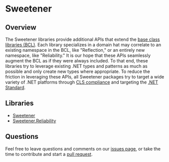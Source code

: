 # Sweetener

## Overview

The Sweetener libraries provide additional APIs that extend the
[base class libraries (BCL)](https://docs.microsoft.com/en-us/dotnet/standard/framework-libraries).
Each library specializes in a domain hat may correlate to an existing namespace in the BCL,
like "Reflection," or an entirely new namespace, like "Reliability." It is our hope that these
APIs seamlessly augment the BCL as if they were always included. To that end, these libraries
try to leverage existing .NET types and patterns as much as possible and only create new types
where appropriate. To reduce the friction in leveraging these APIs, all Sweetener
packages try to target a wide variety of .NET platforms through
[CLS compliance](https://docs.microsoft.com/en-us/dotnet/standard/language-independence)
and targeting the [.NET Standard](https://docs.microsoft.com/en-us/dotnet/standard/net-standard).

## Libraries

- [Sweetener](Getting-Started/Sweetener.md)
- [Sweetener.Reliability](Getting-Started/Sweetener.Reliability.md)

## Questions

Feel free to leave questions and comments on our
[issues page](https://github.com/wsugarman/Sweetener/issues), or take the time to
contribute and start a [pull request](https://github.com/wsugarman/Sweetener/pulls).